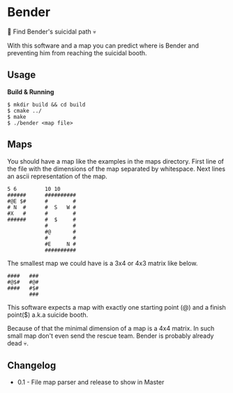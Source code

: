 Bender
======

:robot: Find Bender's suicidal path :skull:

With this software and a map you can predict where is Bender and preventing him from reaching the suicidal booth.

Usage
-----

**Build & Running**
```
$ mkdir build && cd build
$ cmake ../
$ make
$ ./bender <map file> 
```

Maps
----

You should have a map like the examples in the maps directory.
First line of the file with the dimensions of the map separated by whitespace.
Next lines an ascii representation of the map.

```
5 6         10 10
######      ##########
#@E $#      #        #
# N  #      #  S   W #
#X   #      #        #
######      #  $     #
            #        #
            #@       #
            #        #
            #E     N #
            ##########
```

The smallest map we could have is a 3x4 or 4x3 matrix like below. 

```
####   ###
#@$#   #@#
####   #$#
       ###
```

This software expects a map with exactly one starting point (@) and a finish point($) a.k.a suicide booth.

Because of that the minimal dimension of a map is a 4x4 matrix. In such small map don't even send the rescue team.
Bender is probably already dead :skull:. 
 

Changelog
---------

 - 0.1 - File map parser and release to show in Master
 
